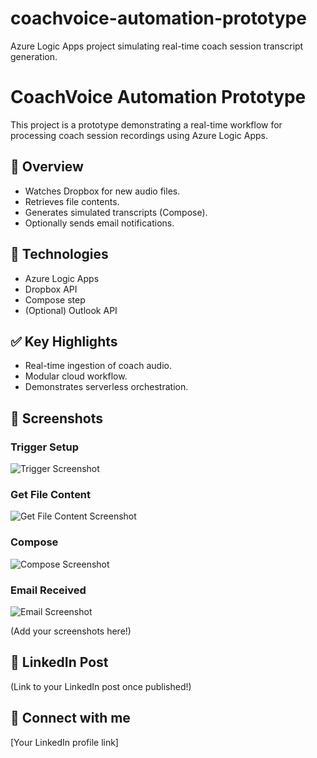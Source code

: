 # coachvoice-automation-prototype
Azure Logic Apps project simulating real-time coach session transcript generation.
# CoachVoice Automation Prototype

This project is a prototype demonstrating a real-time workflow for processing coach session recordings using Azure Logic Apps.

## 📌 Overview

- Watches Dropbox for new audio files.
- Retrieves file contents.
- Generates simulated transcripts (Compose).
- Optionally sends email notifications.

## 🚀 Technologies

- Azure Logic Apps
- Dropbox API
- Compose step
- (Optional) Outlook API

## ✅ Key Highlights

- Real-time ingestion of coach audio.
- Modular cloud workflow.
- Demonstrates serverless orchestration.

## 📸 Screenshots

### Trigger Setup
![Trigger Screenshot](./TriggerScreenshot.png)

### Get File Content
![Get File Content Screenshot](./GetFileContent.png)

### Compose
![Compose Screenshot](./Compose.png)

### Email Received
![Email Screenshot](./EmailScreenshot.png)

(Add your screenshots here!)

## 🔗 LinkedIn Post

(Link to your LinkedIn post once published!)

## 🤝 Connect with me

[Your LinkedIn profile link]
